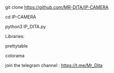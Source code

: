 git clone https://github.com/MR-DITA/IP-CAMERA

cd IP-CAMERA

python3 IP_DITA.py

Libraries: 

prettytable


colorama

join the telegram channel : https://t.me/Mr_Dita

